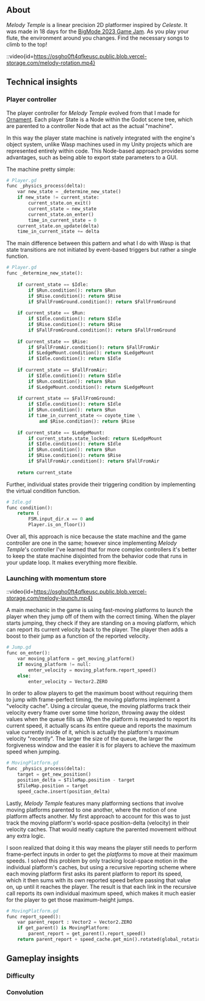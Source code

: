 ## About

*Melody Temple* is a linear precision 2D platformer inspired by *Celeste*. It was made in 18 days for the [BigMode 2023 Game Jam](https://itch.io/jam/bigmode-2023/rate/2418042). As you play your flute, the environment around you changes. Find the necessary songs to climb to the top!

::video{id=https://osgho0ft4qfkeusc.public.blob.vercel-storage.com/melody-rotation.mp4}

## Technical insights

### Player controller

The player controller for *Melody Temple* evolved from that I made for [Ornament](/games?item=Ornament). Each player State is a Node within the Godot scene tree, which are parented to a controller Node that act as the actual "machine".

In this way the player state machine is natively integrated with the engine's object system, unlike Wasp machines used in my Unity projects which are represented entirely within code. This Node-based approach provides some advantages, such as being able to export state parameters to a GUI.

The machine pretty simple:

```python
# Player.gd
func _physics_process(delta):
	var new_state = _determine_new_state()
	if new_state != current_state:
		current_state.on_exit()
		current_state = new_state
		current_state.on_enter()
		time_in_current_state = 0		
	current_state.on_update(delta)
	time_in_current_state += delta
```

The main difference between this pattern and what I do with Wasp is that state transitions are not initiated by event-based triggers but rather a single function.

```python
# Player.gd
func _determine_new_state():
		
	if current_state == $Idle:
		if $Run.condition(): return $Run
		if $Rise.condition(): return $Rise
		if $FallFromGround.condition(): return $FallFromGround
		
	if current_state == $Run:
		if $Idle.condition(): return $Idle
		if $Rise.condition(): return $Rise
		if $FallFromGround.condition(): return $FallFromGround
		
	if current_state == $Rise:
		if $FallFromAir.condition(): return $FallFromAir
		if $LedgeMount.condition(): return $LedgeMount
		if $Idle.condition(): return $Idle
		
	if current_state == $FallFromAir:
		if $Idle.condition(): return $Idle
		if $Run.condition(): return $Run
		if $LedgeMount.condition(): return $LedgeMount
			
	if current_state == $FallFromGround:
		if $Idle.condition(): return $Idle
		if $Run.condition(): return $Run
		if time_in_current_state <= coyote_time \
			and $Rise.condition(): return $Rise
		
	if current_state == $LedgeMount:
		if current_state.state_locked: return $LedgeMount
		if $Idle.condition(): return $Idle
		if $Run.condition(): return $Run
		if $Rise.condition(): return $Rise
		if $FallFromAir.condition(): return $FallFromAir
			
	return current_state
```

Further, individual states provide their triggering condition by implementing the virtual condition function.

```python
# Idle.gd
func condition():
	return (
		FSM.input_dir.x == 0 and
		Player.is_on_floor())
```

Over all, this approach is nice because the state machine and the game controller are one in the same; however since implementing *Melody Temple*'s controller I've learned that for more complex controllers it's better to keep the state machine disjointed from the behavior code that runs in your update loop. It makes everything more flexible.

### Launching with momentum store

::video{id=https://osgho0ft4qfkeusc.public.blob.vercel-storage.com/melody-launch.mp4}

A main mechanic in the game is using fast-moving platforms to launch the player when they jump off of them with the correct timing. When the player starts jumping, they check if they are standing on a moving platform, which can report its current velocity back to the player. The player then adds a boost to their jump as a function of the reported velocity.

```python
# Jump.gd
func on_enter():
	var moving_platform = get_moving_platform()
	if moving_platform != null:
		enter_velocity = moving_platform.report_speed()
	else:
		enter_velocity = Vector2.ZERO
```

In order to allow players to get the maximum boost without requiring them to jump with frame-perfect timing, the moving platforms implement a "velocity cache". Using a circular queue, the moving platforms track their velocity every frame over some time horizon, throwing away the oldest values when the queue fills up. When the platform is requested to report its current speed, it actually scans its entire queue and reports the maximum value currently inside of it, which is actually the platform's maximum velocity "recently". The larger the size of the queue, the larger the forgiveness window and the easier it is for players to achieve the maximum speed when jumping.

```python
# MovingPlatform.gd
func _physics_process(delta):
	target = get_new_position()
	position_delta = $TileMap.position - target
	$TileMap.position = target
	speed_cache.insert(position_delta)
```

Lastly, *Melody Temple* features many platforming sections that involve moving platforms parented to one another, where the motion of one platform affects another. My first approach to account for this was to just track the moving platform's world-space position-delta (velocity) in their velocity caches. That would neatly capture the parented movement without any extra logic.

I soon realized that doing it this way means the player still needs to perform frame-perfect inputs in order to get the *platforms* to move at their maximum speeds. I solved this problem by only tracking local-space motion in the individual platform's caches, but using a recursive reporting scheme where each moving platform first asks its parent platform to report its speed, which it then sums with its own reported speed before passing that value on, up until it reaches the player. The result is that each link in the recursive call reports its own individual maximum speed, which makes it much easier for the player to get those maximum-height jumps.

```python
# MovingPlatform.gd
func report_speed():
	var parent_report : Vector2 = Vector2.ZERO
	if get_parent() is MovingPlatform:
		parent_report = get_parent().report_speed()
	return parent_report + speed_cache.get_min().rotated(global_rotation)
```

## Gameplay insights

### Difficulty

### Convolution